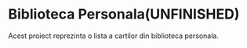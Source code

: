 # Biblioteca Personala(UNFINISHED)
Acest proiect reprezinta o lista a cartilor din biblioteca personala.


